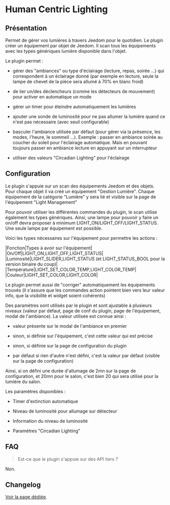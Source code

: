 # Human Centric Lighting

## Présentation

Permet de gérer vos lumières à travers Jeedom pour le quotidien. Le plugin créer un équipement par objet de Jeedom. Il scan tous les équipements avec les types génériques lumière disponible dans l'objet.

Le plugin permet :

- gérer des "ambiances" ou type d'éclairage (lecture, repas, soirée ...) qui correspondent à un éclairage donné (par exemple en lecture, seule la lampe de chevet de la pièce sera allumé à 70% en blanc froid)

- de lier un/des déclencheurs (comme les détecteurs de mouvement) pour activer en automatique un mode

- gérer un timer pour éteindre automatiquement les lumières

- ajouter une sonde de luminosité pour ne pas allumer la lumière quand ce n'est pas nécessaire (avec seuil configurable)

- basculer l'ambiance utilisée par défaut (pour gérer via la présence, les modes, l'heure, le sommeil ...). Exemple : passer en ambiance soirée au coucher du soleil pour l'éclairage automatique. Mais en pouvant toujours passer en ambiance lecture en appuyant sur un interrupteur

- utiliser des valeurs "Circadian Lighting" pour l'éclairage

## Configuration

Le plugin s'appuie sur un scan des équipements Jeedom et des objets.
Pour chaque objet il va créé un équipement "Gestion Lumière". Chaque équipement de la catégorie "Lumière" y sera lié et visible sur la page de l'équipement "Light Management"

Pour pouvoir utiliser les différentes commandes du plugin, le scan utilise également les types génériques. Ainsi, une lampe pour pouvoir y faire un on/off devra proposer à minimum LIGHT_ON/LIGHT_OFF/LIGHT_STATUS. Une seule lampe par équipement est possible.

Voici les types nécessaires sur l'équipement pour permettre les actions :

|Fonction|Types à avoir sur l'équipement|
|On/Off|LIGHT_ON,LIGHT_OFF,LIGHT_STATUS|
|Luminosité|LIGHT_SLIDER,LIGHT_STATUS (et LIGHT_STATUS_BOOL pour la version binaire du coup)|
|Température|LIGHT_SET_COLOR_TEMP,LIGHT_COLOR_TEMP|
|Couleur|LIGHT_SET_COLOR,LIGHT_COLOR|

Le plugin permet aussi de "corriger" automatiquement les équipements trouvés (il s'assure que les commandes action pointent bien vers leur valeur info, que la visibilité et widget soient cohérents)

Des paramètres sont utilisés par le plugin et sont ajustable à plusieurs niveaux (valeur par défaut, page de conf du plugin, page de l'équipement, modal de l'ambiance). La valeur utilisée est connue ainsi :

- valeur présente sur le modal de l'ambiance en premier

- sinon, si définie sur l'équipement, c'est cette valeur qui est précise

- sinon, si définie sur la page de configuration du plugin

- par défaut si rien d'autre n'est défini, c'est la valeur par défaut (visible sur la page de configuration)

Ainsi, si on défini une durée d'allumage de 2mn sur la page de configuration, et 20mn pour le salon, c'est bien 20 qui sera utilisé pour la lumière du salon.

Les paramètres disponibles :

- Timer d'extinction automatique

- Niveau de luminosité pour allumage sur détecteur

- Information du niveau de luminosité

- Paramètres "Circadian Lighting"

## FAQ

> Est-ce que le plugin s'appuie sur des API tiers ?

Non.


## Changelog

[Voir la page dédiée](changelog.md).
